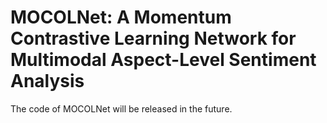 # MOCOLNet: A Momentum Contrastive Learning Network for Multimodal Aspect-Level Sentiment Analysis
The code of MOCOLNet will be released in the future.
